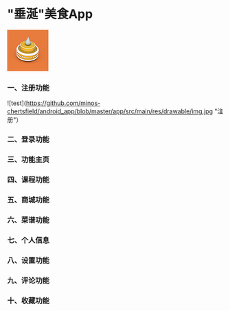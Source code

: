 # "垂涎"美食App
![logo](https://github.com/minos-chertsfield/android_app/blob/master/app/src/main/res/mipmap-mdpi/logo96.png "垂涎")

### 一、注册功能
![test](https://github.com/minos-chertsfield/android_app/blob/master/app/src/main/res/drawable/img.jpg "注册"）

### 二、登录功能

### 三、功能主页

### 四、课程功能

### 五、商城功能

### 六、菜谱功能

### 七、个人信息

### 八、设置功能

### 九、评论功能

### 十、收藏功能
